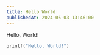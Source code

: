 ```yaml
---
title: Hello World
publishedAt: 2024-05-03 13:46:00
---
```

Hello, World!

```C
printf("Hello, World!")

